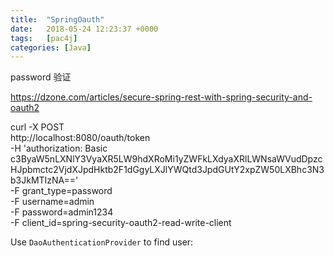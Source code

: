 ```yaml
---
title:  "SpringOauth"
date:   2018-05-24 12:23:37 +0000
tags:   [pac4j]
categories: [Java]
---
```



password 验证

https://dzone.com/articles/secure-spring-rest-with-spring-security-and-oauth2

curl -X POST \
  http://localhost:8080/oauth/token \
  -H 'authorization: Basic c3ByaW5nLXNlY3VyaXR5LW9hdXRoMi1yZWFkLXdyaXRlLWNsaWVudDpzcHJpbmctc2VjdXJpdHktb2F1dGgyLXJlYWQtd3JpdGUtY2xpZW50LXBhc3N3b3JkMTIzNA==' \
  -F grant_type=password \
  -F username=admin \
  -F password=admin1234 \
  -F client_id=spring-security-oauth2-read-write-client

Use `DaoAuthenticationProvider` to find user:


